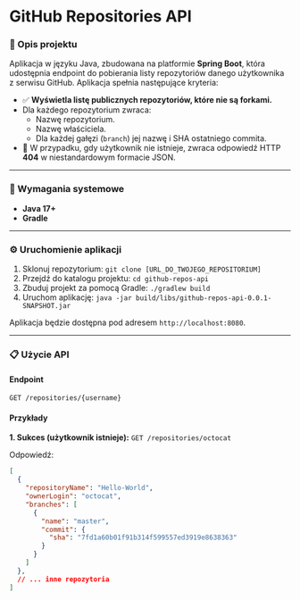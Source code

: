 # GitHub Repositories API

### 📜 Opis projektu
Aplikacja w języku Java, zbudowana na platformie **Spring Boot**, która udostępnia endpoint do pobierania listy repozytoriów danego użytkownika z serwisu GitHub. Aplikacja spełnia następujące kryteria:

- ✅ **Wyświetla listę publicznych repozytoriów, które nie są forkami.**
- Dla każdego repozytorium zwraca:
    - Nazwę repozytorium.
    - Nazwę właściciela.
    - Dla każdej gałęzi (`branch`) jej nazwę i SHA ostatniego commita.
- 🚫 W przypadku, gdy użytkownik nie istnieje, zwraca odpowiedź HTTP **404** w niestandardowym formacie JSON.

---

### 🚀 Wymagania systemowe
- **Java 17+**
- **Gradle**

---

### ⚙️ Uruchomienie aplikacji
1.  Sklonuj repozytorium:
    `git clone [URL_DO_TWOJEGO_REPOSITORIUM]`
2.  Przejdź do katalogu projektu:
    `cd github-repos-api`
3.  Zbuduj projekt za pomocą Gradle:
    `./gradlew build`
4.  Uruchom aplikację:
    `java -jar build/libs/github-repos-api-0.0.1-SNAPSHOT.jar`

Aplikacja będzie dostępna pod adresem `http://localhost:8080`.

---

### 📋 Użycie API

#### Endpoint
`GET /repositories/{username}`

#### Przykłady

**1. Sukces (użytkownik istnieje):**
`GET /repositories/octocat`

Odpowiedź:
```json
[
  {
    "repositoryName": "Hello-World",
    "ownerLogin": "octocat",
    "branches": [
      {
        "name": "master",
        "commit": {
          "sha": "7fd1a60b01f91b314f599557ed3919e8638363"
        }
      }
    ]
  },
  // ... inne repozytoria
]